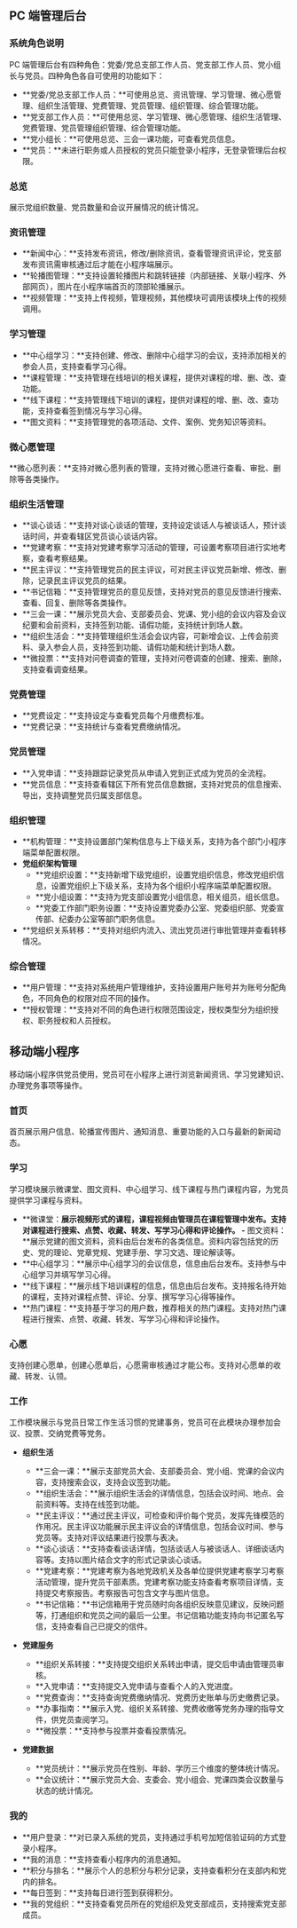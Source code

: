 ## PC 端管理后台
### 系统角色说明
PC 端管理后台有四种角色：党委/党总支部工作人员、党支部工作人员、党小组长与党员。四种角色各自可使用的功能如下：
- **党委/党总支部工作人员：**可使用总览、资讯管理、学习管理、微心愿管理、组织生活管理、党费管理、党员管理、组织管理、综合管理功能。
- **党支部工作人员：**可使用总览、学习管理、微心愿管理、组织生活管理、党费管理、党员管理组织管理、综合管理功能。
- **党小组长：**可使用总览、三会一课功能，可查看党员信息。
- **党员：**未进行职务或人员授权的党员只能登录小程序，无登录管理后台权限。

### 总览
展示党组织数量、党员数量和会议开展情况的统计情况。

### 资讯管理
- **新闻中心：**支持发布资讯，修改/删除资讯，查看管理资讯评论，党支部发布资讯需审核通过后才能在小程序端展示。
- **轮播图管理：**支持设置轮播图片和跳转链接（内部链接、关联小程序、外部网页），图片在小程序端首页的顶部轮播展示。
- **视频管理：**支持上传视频，管理视频，其他模块可调用该模块上传的视频调用。

### 学习管理
- **中心组学习：**支持创建、修改、删除中心组学习的会议，支持添加相关的参会人员，支持查看学习心得。
- **课程管理：**支持管理在线培训的相关课程，提供对课程的增、删、改、查功能。
- **线下课程：**支持管理线下培训的课程，提供对课程的增、删、改、查功能，支持查看签到情况与学习心得。
- **图文资料：**支持管理党的各项活动、文件、案例、党务知识等资料。

### 微心愿管理
**微心愿列表：**支持对微心愿列表的管理，支持对微心愿进行查看、审批、删除等各类操作。

### 组织生活管理
- **谈心谈话：**支持对谈心谈话的管理，支持设定谈话人与被谈话人，预计谈话时间，并查看辖区党员谈心谈话内容。
- **党建考察：**支持对党建考察学习活动的管理，可设置考察项目进行实地考察，查看考察结果。
- **民主评议：**支持管理党员的民主评议，可对民主评议党员新增、修改、删除，记录民主评议党员的结果。
- **书记信箱：**支持管理党员的意见反馈，支持对党员的意见反馈进行搜索、查看、回复、删除等各类操作。
- **三会一课：**展示党员大会、支部委员会、党课、党小组的会议内容及会议纪要和会前资料，支持签到功能、请假功能，支持统计到场人数。
- **组织生活会：**支持管理组织生活会会议内容，可新增会议、上传会前资料、录入参会人员，支持签到功能、请假功能和统计到场人数。
- **微投票：**支持对问卷调查的管理，支持对问卷调查的创建、搜索、删除，支持查看调查结果。

### 党费管理
- **党费设定：**支持设定与查看党员每个月缴费标准。
- **党费记录：**支持统计与查看党费缴纳情况。

### 党员管理
- **入党申请：**支持跟踪记录党员从申请入党到正式成为党员的全流程。
- **党员信息：**支持查看辖区下所有党员信息数据，支持对党员的信息搜索、导出，支持调整党员归属支部信息。

### 组织管理
- **机构管理：**支持设置部门架构信息与上下级关系，支持为各个部门小程序端菜单配置权限。
- **党组织架构管理**
	- **党组织设置：**支持新增下级党组织，设置党组织信息，修改党组织信息，设置党组织上下级关系，支持为各个组织小程序端菜单配置权限。
	- **党小组设置：**支持为党支部设置党小组信息，相关组员，组长信息。
	- **党委工作部门职务设置：**支持设置党委办公室、党委组织部、党委宣传部、纪委办公室等部门职务信息。
- **党组织关系转移：**支持对组织内流入、流出党员进行审批管理并查看转移情况。

### 综合管理
- **用户管理：**支持对系统用户管理维护，支持设置用户账号并为账号分配角色，不同角色的权限对应不同的操作。
- **授权管理：**支持对不同的角色进行权限范围设定，授权类型分为组织授权、职务授权和人员授权。

## 移动端小程序
移动端小程序供党员使用，党员可在小程序上进行浏览新闻资讯、学习党建知识、办理党务事项等操作。

### 首页
首页展示用户信息、轮播宣传图片、通知消息、重要功能的入口与最新的新闻动态。
### 学习
学习模块展示微课堂、图文资料、中心组学习、线下课程与热门课程内容，为党员提供学习课程与资料。
- **微课堂：**展示视频形式的课程，课程视频由管理员在课程管理中发布。支持对课程进行搜索、点赞、收藏、转发、写学习心得和评论操作。
-** 图文资料：**展示党建的图文资料，资料由后台发布的各类信息。资料内容包括党的历史、党的理论、党章党规、党建手册、学习文选、理论解读等。
- **中心组学习：**展示中心组学习的会议信息，信息由后台发布。支持参与中心组学习并填写学习心得。
- **线下课程：**展示线下培训课程的信息，信息由后台发布。支持报名待开始的课程，支持对课程点赞、评论、分享、撰写学习心得等操作。
- **热门课程：**支持基于学习的用户数，推荐相关的热门课程。支持对热门课程进行搜索、点赞、收藏、转发、写学习心得和评论操作。

### 心愿
支持创建心愿单，创建心愿单后，心愿需审核通过才能公布。支持对心愿单的收藏、转发、认领。
### 工作
工作模块展示与党员日常工作生活习惯的党建事务，党员可在此模块办理参加会议、投票、交纳党费等党务。
- **组织生活**
	- **三会一课：**展示支部党员大会、支部委员会、党小组、党课的会议内容，支持搜索会议，支持会议签到功能。
	- **组织生活会：**展示组织生活会的详情信息，包括会议时间、地点、会前资料等。支持在线签到功能。
	- **民主评议：**通过民主评议，可检查和评价每个党员，发挥先锋模范的作用况。民主评议功能展示民主评议会的详情信息，包括会议时间、参与党员等。支持对评议结果进行投票与表决。
	- **谈心谈话：**支持查看谈话详情，包括谈话人与被谈话人、详细谈话内容等。支持以图片结合文字的形式记录谈心谈话。
	- **党建考察：**党建考察为各地党政机关及各单位提供党建考察学习考察活动管理，提升党员干部素质。党建考察功能支持查看考察项目详情，支持提交考察报告。考察报告可包含文字与图片信息。
	- **书记信箱：**书记信箱用于党员随时向各组织反映意见建议，反映问题等，打通组织和党员之间的最后一公里。书记信箱功能支持向书记匿名写信，支持查看自己已提交的信件。

- **党建服务**
	- **组织关系转接：**支持提交组织关系转出申请，提交后申请由管理员审核。
	- **入党申请：**支持提交入党申请与查看个人的入党进度。
	- **党费查询：**支持查询党费缴纳情况、党费历史账单与历史缴费记录。
	- **办事指南：**展示入党、组织关系转接、党费收缴等党务办理的指导文件，供党员查阅学习。
	- **微投票：**支持参与投票并查看投票情况。

- **党建数据**
	- **党员统计：**展示党员在性别、年龄、学历三个维度的整体统计情况。
	- **会议统计：**展示党员大会、支委会、党小组会、党课四类会议数量与状态的统计情况。

### 我的
- **用户登录：**对已录入系统的党员，支持通过手机号加短信验证码的方式登录小程序。
- **我的消息：**支持查看小程序内的消息通知。
- **积分与排名：**展示个人的总积分与积分记录，支持查看积分在支部内和党内的排名。
- **每日签到：**支持每日进行签到获得积分。
- **我的党组织：**支持查看党员所在的党组织及党支部成员，支持搜索党支部成员。

